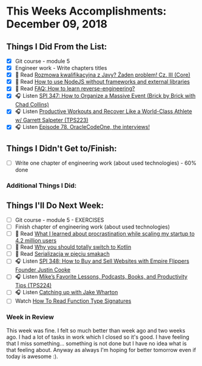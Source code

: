 # This Weeks Accomplishments: December 09, 2018

## Things I Did From the List:

- [x] Git course - module 5
- [x] Engineer work - Write chapters titles
- [x] 📗 Read [Rozmowa kwalifikacyjna z Javy? Żaden problem! Cz. III (Core)](http://it-leaders.com.pl/pl/rozmowa-kwalifikacyjna-javy-zaden-problem-cz-iii-core/)
- [x] 📗 Read [How to use NodeJS without frameworks and external libraries](https://hackernoon.com/how-to-use-nodejs-without-frameworks-and-external-libraries-97eb6acac9e3)
- [x] 📗 Read [FAQ: How to learn reverse-engineering?](https://gynvael.coldwind.pl/?id=664)
- [x] 🎧 Listen [SPI 347: How to Organize a Massive Event (Brick by Brick with Chad Collins)](https://www.smartpassiveincome.com/podcasts/how-to-organize-a-massive-event-brick-by-brick-with-chad-collins/)
- [x] 🎧 Listen [Productive Workouts and Recover Like a World-Class Athlete w/ Garrett Salpeter (TPS223)](http://www.asianefficiency.com/podcast/223-garret-salpeter/)
- [x] 🎧 Listen [Episode 78. OracleCodeOne, the interviews!](http://www.javapubhouse.com/2018/11/episode-78-oraclecodeone-the-interviews.html)

## Things I Didn't Get to/Finish:

- [ ] Write one chapter of engineering work (about used technologies) - 60% done

### Additional Things I Did:


## Things I'll Do Next Week:

- [ ] Git course - module 5 - EXERCISES
- [ ] Finish chapter of engineering work (about used technologies)
- [ ] 📗 Read [What I learned about procrastination while scaling my startup to 4.2 million users](https://medium.com/swlh/what-i-learned-about-procrastination-while-scaling-my-startup-to-4-2-million-users-b07ba29309e)
- [ ] 📗 Read [Why you should totally switch to Kotlin](https://medium.com/@magnus.chatt/why-you-should-totally-switch-to-kotlin-c7bbde9e10d5)
- [ ] 📗 Read [Serializacja w pięciu smakach](https://devstyle.pl/2018/12/03/serializacja-w-pieciu-smakach/)
- [ ] 🎧 Listen [SPI 348: How to Buy and Sell Websites with Empire Flippers Founder Justin Cooke](https://www.smartpassiveincome.com/podcasts/how-to-buy-and-sell-websites-with-empire-flippers-founder-justin-cooke/)
- [ ] 🎧 Listen [Mike’s Favorite Lessons, Podcasts, Books, and Productivity Tips (TPS224)](http://www.asianefficiency.com/podcast/224-mike-schmitz/)
- [ ] 🎧 Listen [Catching up with Jake Wharton](http://talkingkotlin.com/extensions-with-jake-wharton/)
- [ ] Watch [How To Read Function Type Signatures](https://youtu.be/BtFdmg8uhNY)

### Week in Review
This week was fine. I felt so much better than week ago and two weeks ago. I had a lot of tasks in work which I closed so it's good. I have feeling that I miss something... something is not done but I have no idea what is that feeling about. Anyway as always I'm hoping for better tomorrow even if today is awesome :).
